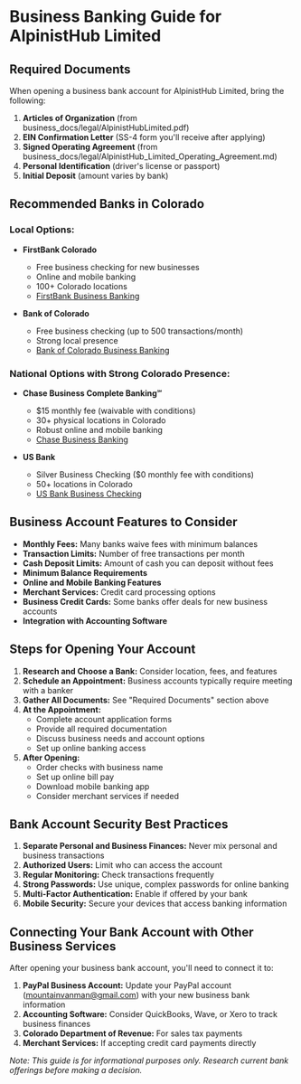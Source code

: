 # Business Banking Guide for AlpinistHub Limited

## Required Documents
When opening a business bank account for AlpinistHub Limited, bring the following:

1. **Articles of Organization** (from business_docs/legal/AlpinistHubLimited.pdf)
2. **EIN Confirmation Letter** (SS-4 form you'll receive after applying)
3. **Signed Operating Agreement** (from business_docs/legal/AlpinistHub_Limited_Operating_Agreement.md)
4. **Personal Identification** (driver's license or passport)
5. **Initial Deposit** (amount varies by bank)

## Recommended Banks in Colorado

### Local Options:
- **FirstBank Colorado**
  - Free business checking for new businesses
  - Online and mobile banking
  - 100+ Colorado locations
  - [FirstBank Business Banking](https://www.efirstbank.com/business/banking.htm)

- **Bank of Colorado**
  - Free business checking (up to 500 transactions/month)
  - Strong local presence
  - [Bank of Colorado Business Banking](https://www.bankofcolorado.com/business/banking/)

### National Options with Strong Colorado Presence:
- **Chase Business Complete Banking℠**
  - $15 monthly fee (waivable with conditions)
  - 30+ physical locations in Colorado
  - Robust online and mobile banking
  - [Chase Business Banking](https://www.chase.com/business/checking)

- **US Bank**
  - Silver Business Checking ($0 monthly fee with conditions)
  - 50+ locations in Colorado
  - [US Bank Business Checking](https://www.usbank.com/business-banking/business-checking-accounts.html)

## Business Account Features to Consider
- **Monthly Fees:** Many banks waive fees with minimum balances
- **Transaction Limits:** Number of free transactions per month
- **Cash Deposit Limits:** Amount of cash you can deposit without fees
- **Minimum Balance Requirements**
- **Online and Mobile Banking Features**
- **Merchant Services:** Credit card processing options
- **Business Credit Cards:** Some banks offer deals for new business accounts
- **Integration with Accounting Software**

## Steps for Opening Your Account

1. **Research and Choose a Bank:** Consider location, fees, and features
2. **Schedule an Appointment:** Business accounts typically require meeting with a banker
3. **Gather All Documents:** See "Required Documents" section above
4. **At the Appointment:**
   - Complete account application forms
   - Provide all required documentation
   - Discuss business needs and account options
   - Set up online banking access
5. **After Opening:**
   - Order checks with business name
   - Set up online bill pay
   - Download mobile banking app
   - Consider merchant services if needed

## Bank Account Security Best Practices

1. **Separate Personal and Business Finances:** Never mix personal and business transactions
2. **Authorized Users:** Limit who can access the account
3. **Regular Monitoring:** Check transactions frequently
4. **Strong Passwords:** Use unique, complex passwords for online banking
5. **Multi-Factor Authentication:** Enable if offered by your bank
6. **Mobile Security:** Secure your devices that access banking information

## Connecting Your Bank Account with Other Business Services

After opening your business bank account, you'll need to connect it to:

1. **PayPal Business Account:** Update your PayPal account (mountainvanman@gmail.com) with your new business bank information
2. **Accounting Software:** Consider QuickBooks, Wave, or Xero to track business finances
3. **Colorado Department of Revenue:** For sales tax payments
4. **Merchant Services:** If accepting credit card payments directly

*Note: This guide is for informational purposes only. Research current bank offerings before making a decision.*
